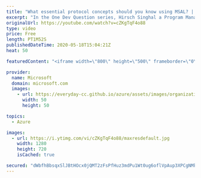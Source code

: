 ```yaml
---
title: "What essential protocol concepts should you know using MSAL? | One Dev Question: Hirsch Singhal"
excerpt: "In the One Dev Question series, Hirsch Singhal a Program Manager working on the Microsoft identity platform, explains which protocol concepts you should know using the Microsoft Authentication Library (MSAL).    For more information, visit: https://docs.microsoft.com/azure/active-directory/develop/authentication-scenarios?WT.mc_id=onedevquestion-c9-AzureIdent"
originalUrl: https://youtube.com/watch?v=cZKgTqF4o88
type: video
price: Free
length: PT1M52S
publishedDateTime: 2020-05-18T15:04:21Z
heat: 50

featuredContent: "<iframe width=\"800\" height=\"500\" frameborder=\"0\" src=\"https://www.youtube.com/embed/cZKgTqF4o88\" allow=\"accelerometer; autoplay; encrypted-media; gyroscope; picture-in-picture\" allowfullscreen></iframe>"

provider:
  name: Microsoft
  domain: microsoft.com
  images:
    - url: https://everyday-cc.github.io/azure/assets/images/organizations/microsoft.com-50x50.jpg
      width: 50
      height: 50

topics:
  - Azure

images:
  - url: https://i.ytimg.com/vi/cZKgTqF4o88/maxresdefault.jpg
    width: 1280
    height: 720
    isCached: true

secured: "dWbfhBbsqxSlJBtHOcx0jQMT2zFsPfHuz3mdPu1Wt0ug6oflVpAup3XPCgNMkKBP3OR2laQpkvDQl0hUJhyI13hDMjzP4LLiQl/YMchuZigr2wblJEviPH/MkVAXD0Gxy9OMjBcpRtY8IEFyZoqY70oXdKvgELVaE6xreRXvyCVp7Jj/eXiXoasdGpDVmwcmX1GZJBK1zY4bbvYudr+tEjymfbjcNKcV7FtR1MpLgFyO+se/nex/98bqZn63mWLn8SRXWPF5kXB5+H57p+AoahfqsRYp4fQRpEH44iHxg6dV3nPsD9IEY5URtaMx3mKYbLGfOwHgEFjhHRLRBD30bWomZBGJkSHJ+ngu4F6mBIQ4qf532khpm5pldFuhZWFlMrpx6mPvE1VCETQegb/ea8IxhB+CAzh26+dHhA8+dho=;5oKedkoUfZLlPJKv7t/E8w=="
---
```



